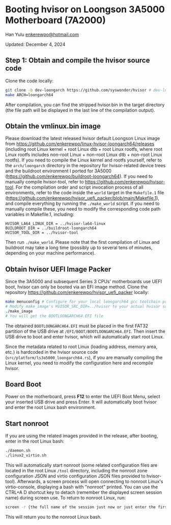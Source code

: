# Booting hvisor on Loongson 3A5000 Motherboard (7A2000)

Han Yulu <enkerewpo@hotmail.com>

Updated: December 4, 2024

## Step 1: Obtain and compile the hvisor source code

Clone the code locally:

```bash
git clone -b dev-loongarch https://github.com/syswonder/hvisor # dev-loongarch branch
make ARCH=loongarch64
```
After compilation, you can find the stripped hvisor.bin in the target directory (the file path will be displayed in the last line of the compilation output).

## Obtain the vmlinux.bin image

Please download the latest released hvisor default Loongson Linux image from <https://github.com/enkerewpo/linux-hvisor-loongarch64/releases> (including root Linux kernel + root Linux dtb + root Linux rootfs, where root Linux rootfs includes non-root Linux + non-root Linux dtb + non-root Linux rootfs). If you need to compile the Linux kernel and rootfs yourself, refer to the `arch/loongarch` directory in the repository for hvisor-related device trees and the buildroot environment I ported for 3A5000 (<https://github.com/enkerewpo/buildroot-loongarch64>). If you need to manually compile hvisor-tool, refer to <https://github.com/enkerewpo/hvisor-tool>. For the compilation order and script invocation process of all environments, refer to the code inside the `world` target in the `Makefile.1` file (<https://github.com/enkerewpo/hvisor_uefi_packer/blob/main/Makefile.1>), and compile everything by running the `./make_world` script. If you need to manually compile these, you need to modify the corresponding code path variables in Makefile.1, including:

```
HVISOR_LA64_LINUX_DIR = ../hvisor-la64-linux
BUILDROOT_DIR = ../buildroot-loongarch64
HVISOR_TOOL_DIR = ../hvisor-tool
```

Then run `./make_world`. Please note that the first compilation of Linux and buildroot may take a long time (possibly up to several tens of minutes, depending on your machine performance).

## Obtain hvisor UEFI Image Packer

Since the 3A5000 and subsequent Series 3 CPUs' motherboards use UEFI boot, hvisor can only be booted via an EFI image method. Clone the repository <https://github.com/enkerewpo/hvisor_uefi_packer> locally:

```bash
make menuconfig # Configure for your local loongarch64 gcc toolchain prefix, hvisor.bin path, vmlinux.bin path
# Modify make_image's HVISOR_SRC_DIR=../hvisor to your actual hvisor source code path, then run the script
./make_image
# You will get the BOOTLOONGARCH64.EFI file
```

The obtained `BOOTLOONGARCH64.EFI` must be placed in the first FAT32 partition of the USB drive at `/EFI/BOOT/BOOTLOONGARCH64.EFI`. Then insert the USB drive to boot and enter hvisor, which will automatically start root Linux.

Since the metadata related to root Linux (loading address, memory area, etc.) is hardcoded in the hvisor source code (`src/platform/ls3a5000_loongarch64.rs`), if you are manually compiling the Linux kernel, you need to modify the configuration here and recompile hvisor.

## Board Boot

Power on the motherboard, press **F12** to enter the UEFI Boot Menu, select your inserted USB drive and press Enter. It will automatically boot hvisor and enter the root Linux bash environment.

## Start nonroot

If you are using the related images provided in the release, after booting, enter in the root Linux bash:

```bash
./daemon.sh
./linux2_virtio.sh
```

This will automatically start nonroot (some related configuration files are located in the root Linux `/tool` directory, including the nonroot zone configuration JSON and virtio configuration JSON files provided to hvisor-tool). Afterwards, a screen process will open connecting to nonroot Linux's virtio-console, displaying a bash with "nonroot" printed. You can use the CTRL+A D shortcut key to detach (remember the displayed screen session name) during screen use. To return to nonroot Linux, run:

```bash
screen -r {the full name of the session just now or just enter the first few numbers}
```

This will return you to the nonroot Linux bash.